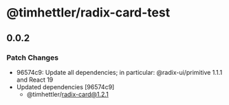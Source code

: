 # @timhettler/radix-card-test

## 0.0.2

### Patch Changes

- 96574c9: Update all dependencies; in particular: @radix-ui/primitive 1.1.1 and React 19
- Updated dependencies [96574c9]
  - @timhettler/radix-card@1.2.1
